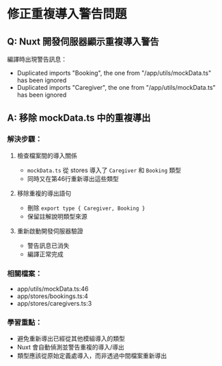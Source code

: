 # 修正重複導入警告問題

## Q: Nuxt 開發伺服器顯示重複導入警告

編譯時出現警告訊息：
- Duplicated imports "Booking", the one from "/app/utils/mockData.ts" has been ignored
- Duplicated imports "Caregiver", the one from "/app/utils/mockData.ts" has been ignored

## A: 移除 mockData.ts 中的重複導出

### 解決步驟：

1. 檢查檔案間的導入關係
   - `mockData.ts` 從 stores 導入了 `Caregiver` 和 `Booking` 類型
   - 同時又在第46行重新導出這些類型

2. 移除重複的導出語句
   - 刪除 `export type { Caregiver, Booking }`
   - 保留註解說明類型來源

3. 重新啟動開發伺服器驗證
   - 警告訊息已消失
   - 編譯正常完成

### 相關檔案：

- app/utils/mockData.ts:46
- app/stores/bookings.ts:4
- app/stores/caregivers.ts:3

### 學習重點：

- 避免重新導出已經從其他模組導入的類型
- Nuxt 會自動偵測並警告重複的導入/導出
- 類型應該從原始定義處導入，而非透過中間檔案重新導出
